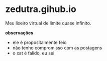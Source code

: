 # zedutra.gihub.io
Meu lixeiro virtual de limite quase infinito.

__observações__
  * ele é propositalmente feio
  * não tenho compromisso com as postagens
  * o xat é falido, eu sei
